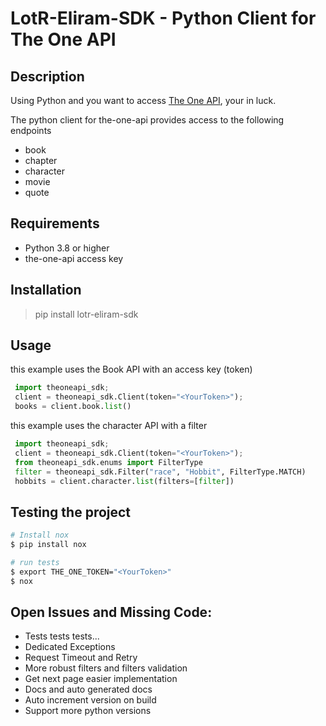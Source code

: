 # LotR-Eliram-SDK - Python Client for The One API

## Description
Using Python and you want to access [The One API], your in luck.

The python client for the-one-api provides access to the following endpoints
- book
- chapter
- character
- movie
- quote

## Requirements
- Python 3.8 or higher
- the-one-api access key

## Installation

> pip install lotr-eliram-sdk

## Usage
this example uses the Book API with an access key (token)

``` python
 import theoneapi_sdk;
 client = theoneapi_sdk.Client(token="<YourToken>");
 books = client.book.list()

```

this example uses the character API with a filter
``` python
 import theoneapi_sdk;
 client = theoneapi_sdk.Client(token="<YourToken>");
 from theoneapi_sdk.enums import FilterType
 filter = theoneapi_sdk.Filter("race", "Hobbit", FilterType.MATCH)
 hobbits = client.character.list(filters=[filter])

```

## Testing the project

``` bash
# Install nox
$ pip install nox

# run tests
$ export THE_ONE_TOKEN="<YourToken>"
$ nox
```


## Open Issues and Missing Code:
- Tests tests tests...
- Dedicated Exceptions
- Request Timeout and Retry
- More robust filters and filters validation
- Get next page easier implementation
- Docs and auto generated docs
- Auto increment version on build
- Support more python versions


[The One API]:  https://the-one-api
